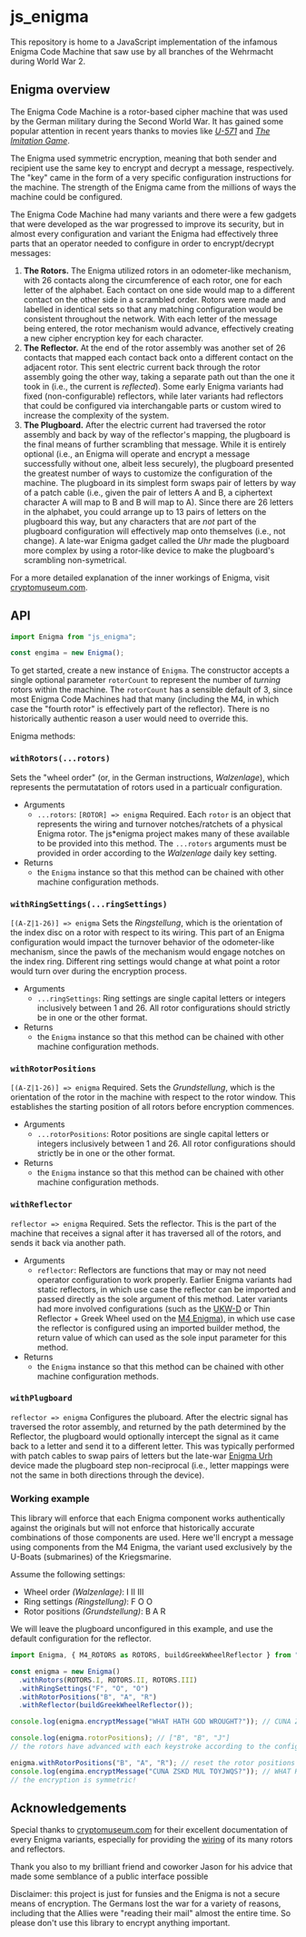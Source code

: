 # js_enigma

This repository is home to a JavaScript implementation of the infamous Enigma Code Machine that saw use by all branches of the Wehrmacht during World War 2.

## Enigma overview

The Enigma Code Machine is a rotor-based cipher machine that was used by the German military during the Second World War. It has gained some popular attention in recent years thanks to movies like [_U-571_](https://www.imdb.com/title/tt0141926/) and [_The Imitation Game_](https://www.imdb.com/title/tt2084970/).

The Enigma used symmetric encryption, meaning that both sender and recipient use the same key to encrypt and decrypt a message, respectively. The "key" came in the form of a very specific configuration instructions for the machine. The strength of the Enigma came from the millions of ways the machine could be configured.

The Enigma Code Machine had many variants and there were a few gadgets that were developed as the war progressed to improve its security, but in almost every configuration and variant the Enigma had effectively three parts that an operator needed to configure in order to encrypt/decrypt messages:

1. **The Rotors.** The Enigma utilized rotors in an odometer-like mechanism, with 26 contacts along the circumference of each rotor, one for each letter of the alphabet. Each contact on one side would map to a different contact on the other side in a scrambled order. Rotors were made and labelled in identical sets so that any matching configuration would be consistent throughout the network. With each letter of the message being entered, the rotor mechanism would advance, effectively creating a new cipher encryption key for each character.
2. **The Reflector.** At the end of the rotor assembly was another set of 26 contacts that mapped each contact back onto a different contact on the adjacent rotor. This sent electric current back through the rotor assembly going the other way, taking a separate path out than the one it took in (i.e., the current is _reflected_). Some early Enigma variants had fixed (non-configurable) reflectors, while later variants had reflectors that could be configured via interchangable parts or custom wired to increase the complexity of the system.
3. **The Plugboard.** After the electric current had traversed the rotor assembly and back by way of the reflector's mapping, the plugboard is the final means of further scrambling that message. While it is entirely optional (i.e., an Enigma will operate and encrypt a message successfully without one, albeit less securely), the plugboard presented the greatest number of ways to customize the configuration of the machine. The plugboard in its simplest form swaps pair of letters by way of a patch cable (i.e., given the pair of letters A and B, a ciphertext character A will map to B and B will map to A). Since there are 26 letters in the alphabet, you could arrange up to 13 pairs of letters on the plugboard this way, but any characters that are _not_ part of the plugboard configuration will effectively map onto themselves (i.e., not change). A late-war Enigma gadget called the _Uhr_ made the plugboard more complex by using a rotor-like device to make the plugboard's scrambling non-symetrical.

For a more detailed explanation of the inner workings of Enigma, visit [cryptomuseum.com](https://www.cryptomuseum.com/crypto/enigma/working.htm).

## API

```javascript
import Enigma from "js_enigma";

const engima = new Enigma();
```

To get started, create a new instance of `Enigma`. The constructor accepts a single optional parameter `rotorCount` to represent the number of _turning_ rotors within the machine. The `rotorCount` has a sensible default of 3, since most Enigma Code Machines had that many (including the M4, in which case the "fourth rotor" is effectively part of the reflector). There is no historically authentic reason a user would need to override this.

Enigma methods:

### `withRotors(...rotors)`

Sets the "wheel order" (or, in the German instructions, _Walzenlage_), which represents the permutatation of rotors used in a particualr configuration.

- Arguments
  - `...rotors`: `[ROTOR] => enigma` Required. Each `rotor` is an object that represents the wiring and turnover notches/ratchets of a physical Enigma rotor. The js\*enigma project makes many of these available to be provided into this method. The `...rotors` arguments must be provided in order according to the _Walzenlage_ daily key setting.
- Returns
  - the `Enigma` instance so that this method can be chained with other machine configuration methods.

### `withRingSettings(...ringSettings)`

`[(A-Z|1-26)] => enigma` Sets the _Ringstellung_, which is the orientation of the index disc on a rotor with respect to its wiring. This part of an Enigma configuration would impact the turnover behavior of the odometer-like mechanism, since the pawls of the mechanism would engage notches on the index ring. Different ring settings would change at what point a rotor would turn over during the encryption process.

- Arguments
  - `...ringSettings`: Ring settings are single capital letters or integers inclusively between 1 and 26. All rotor configurations should strictly be in one or the other format.
- Returns
  - the `Enigma` instance so that this method can be chained with other machine configuration methods.

### `withRotorPositions`

`[(A-Z|1-26)] => enigma` Required. Sets the _Grundstellung_, which is the orientation of the rotor in the machine with respect to the rotor window. This establishes the starting position of all rotors before encryption commences.

- Arguments
  - `...rotorPositions`: Rotor positions are single capital letters or integers inclusively between 1 and 26. All rotor configurations should strictly be in one or the other format.
- Returns
  - the `Enigma` instance so that this method can be chained with other machine configuration methods.

### `withReflector`

`reflector => enigma` Required. Sets the reflector. This is the part of the machine that receives a signal after it has traversed all of the rotors, and sends it back via another path.

- Arguments
  - `reflector`: Reflectors are functions that may or may not need operator configuration to work properly. Earlier Enigma variants had static reflectors, in which use case the reflector can be imported and passed directly as the sole argument of this method. Later variants had more involved configurations (such as the [UKW-D](https://www.cryptomuseum.com/crypto/enigma/ukwd/index.htm) or Thin Reflector + Greek Wheel used on the [M4 Enigma](https://www.cryptomuseum.com/crypto/enigma/m4/index.htm)), in which use case the reflector is configured using an imported builder method, the return value of which can used as the sole input parameter for this method.
- Returns
  - the `Enigma` instance so that this method can be chained with other machine configuration methods.

### `withPlugboard`

`reflector => enigma` Configures the pluboard. After the electric signal has traversed the rotor assembly, and returned by the path determined by the Reflector, the plugboard would optionally intercept the signal as it came back to a letter and send it to a different letter. This was typically performed with patch cables to swap pairs of letters but the late-war [Enigma Urh](https://www.cryptomuseum.com/crypto/enigma/uhr/index.htm) device made the plugboard step non-reciprocal (i.e., letter mappings were not the same in both directions through the device).

### Working example

This library will enforce that each Enigma component works authentically against the originals but will not enforce that historically accurate combinations of those components are used. Here we'll encrypt a message using components from the M4 Enigma, the variant used exclusively by the U-Boats (submarines) of the Kriegsmarine.

Assume the following settings:

- Wheel order _(Walzenlage)_: I II III
- Ring settings _(Ringstellung)_: F O O
- Rotor positions _(Grundstellung)_: B A R

We will leave the plugboard unconfigured in this example, and use the default configuration for the reflector.

```javascript
import Enigma, { M4_ROTORS as ROTORS, buildGreekWheelReflector } from "enigma";

const enigma = new Enigma()
  .withRotors(ROTORS.I, ROTORS.II, ROTORS.III)
  .withRingSettings("F", "O", "O")
  .withRotorPositions("B", "A", "R")
  .withReflector(buildGreekWheelReflector());

console.log(enigma.encryptMessage("WHAT HATH GOD WROUGHT?")); // CUNA ZSKD MUL TOYJWQS?

console.log(enigma.rotorPositions); // ["B", "B", "J"]
// the rotors have advanced with each keystroke according to the configuation of each rotor

enigma.withRotorPositions("B", "A", "R"); // reset the rotor positions
console.log(engima.encryptMessage("CUNA ZSKD MUL TOYJWQS?")); // WHAT HATH GOD WROUGHT?
// the encryption is symmetric!
```

## Acknowledgements

Special thanks to [cryptomuseum.com](http://cryptomuseum.com/index.htm) for their excellent documentation of every Enigma variants, especially for providing the [wiring](https://www.cryptomuseum.com/crypto/enigma/wiring.htm) of its many rotors and reflectors.

Thank you also to my brilliant friend and coworker Jason for his advice that made some semblance of a public interface possible

Disclaimer: this project is just for funsies and the Enigma is not a secure means of encryption. The Germans lost the war for a variety of reasons, including that the Allies were "reading their mail" almost the entire time. So please don't use this library to encrypt anything important.
